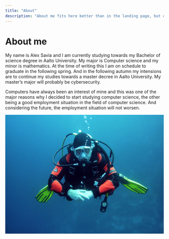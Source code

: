 ```yaml
---
title: "About"
description: "About me fits here better than in the landing page, but course requirements."
---
```


# About me

My name is Alex Savia and I am currently studying towards my Bachelor of science degree in Aalto University. My major is Computer science and my minor is mathematics. At the time of writing this I am on schedule to graduate in the following spring. And in the following autumn my intensions are to continue my studies towards a master decree in Aalto University. My master’s major will probably be cybersecurity.

Computers have always been an interest of mine and this was one of the major reasons why I decided to start studying computer science, the other being a good employment situation in the field of computer science. And considering the future, the employment situation will not worsen.

![Image of a random diver](/images/scuba-diver.jpeg)
